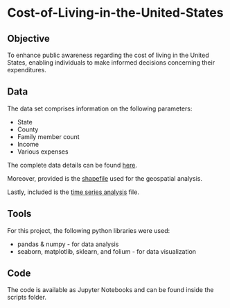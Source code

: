 # Cost-of-Living-in-the-United-States
## Objective 
To enhance public awareness regarding the cost of living in the United States, enabling individuals to make informed decisions concerning their expenditures.
## Data
The data set comprises information on the following parameters:
- State
- County
- Family member count
- Income
- Various expenses

The complete data details can be found [here](https://www.kaggle.com/datasets/asaniczka/us-cost-of-living-dataset-3171-counties/data).

Moreover, provided is the [shapefile](https://coach-courses-us.s3.amazonaws.com/public/courses/data-immersion/A6/6.3/us-states.json) used for the geospatial analysis.

Lastly, included is the [time series analysis](https://fred.stlouisfed.org/series/USACPALTT01CTGYM) file.
## Tools
For this project, the following python libraries were used:
- pandas & numpy - for data analysis
- seaborn, matplotlib, sklearn, and folium - for data visualization 
## Code
The code is available as Jupyter Notebooks and can be found inside the scripts folder.
